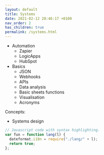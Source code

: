 ```yaml
---
layout: default
title: Systems
date: 2021-02-12 20:46:17 +0100
nav_order: 2
has_children: true
permalink: /systems.html
---
```


- Automation
  - Zapier
  - LogicApps
  - HubSpot
- Basics
  - JSON
  - Webhooks
  - APIs
  - Data analysis
  - Basic sheets functions
  - Visualisation
  - Acronyms

Concepts:

- Systems design

```js
// Javascript code with syntax highlighting.
var fun = function lang(l) {
  dateformat.i18n = require("./lang/" + l);
  return true;
};
```

<!-- {% highlight ruby %}
def print_hi(name)
puts "Hi, #{name}"
end
print_hi('Tom')
#=> prints 'Hi, Tom' to STDOUT.
{% endhighlight %}

Check out the [Jekyll docs][jekyll-docs] for more info on how to get the most out of Jekyll. File all bugs/feature requests at [Jekyll’s GitHub repo][jekyll-gh]. If you have questions, you can ask them on [Jekyll Talk][jekyll-talk].

[jekyll-docs]: https://jekyllrb.com/docs/home
[jekyll-gh]: https://github.com/jekyll/jekyll
[jekyll-talk]: https://talk.jekyllrb.com/ -->
